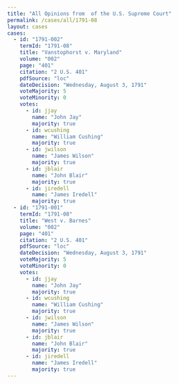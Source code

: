 ```yaml
---
title: "All Opinions from  of the U.S. Supreme Court"
permalink: /cases/all/1791-08
layout: cases
cases:
  - id: "1791-002"
    termId: "1791-08"
    title: "Vanstophorst v. Maryland"
    volume: "002"
    page: "401"
    citation: "2 U.S. 401"
    pdfSource: "loc"
    dateDecision: "Wednesday, August 3, 1791"
    voteMajority: 5
    voteMinority: 0
    votes:
      - id: jjay
        name: "John Jay"
        majority: true
      - id: wcushing
        name: "William Cushing"
        majority: true
      - id: jwilson
        name: "James Wilson"
        majority: true
      - id: jblair
        name: "John Blair"
        majority: true
      - id: jiredell
        name: "James Iredell"
        majority: true
  - id: "1791-001"
    termId: "1791-08"
    title: "West v. Barnes"
    volume: "002"
    page: "401"
    citation: "2 U.S. 401"
    pdfSource: "loc"
    dateDecision: "Wednesday, August 3, 1791"
    voteMajority: 5
    voteMinority: 0
    votes:
      - id: jjay
        name: "John Jay"
        majority: true
      - id: wcushing
        name: "William Cushing"
        majority: true
      - id: jwilson
        name: "James Wilson"
        majority: true
      - id: jblair
        name: "John Blair"
        majority: true
      - id: jiredell
        name: "James Iredell"
        majority: true
---
```

